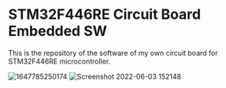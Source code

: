 # STM32F446RE Circuit Board Embedded SW

This is the repository of the software of my own circuit board for STM32F446RE microcontroller.

![1647785250174](https://user-images.githubusercontent.com/56956927/171865417-83a56240-591b-4849-9ec3-75f823b6ed58.jpg)
![Screenshot 2022-06-03 152148](https://user-images.githubusercontent.com/56956927/171865447-5684ac53-d446-476c-a96a-537855362fdb.jpg)
